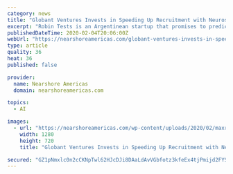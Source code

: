 ```yaml
---
category: news
title: "Globant Ventures Invests in Speeding Up Recruitment with Neuroscience AI"
excerpt: "Robin Tests is an Argentinean startup that promises to predict talent and cognitive skills via neuroscience ... “If we find a company that is attractive to us in terms of IoT, in terms of mobile, it could be AI, it could be augmented reality, that’s eligible for a Globant Ventures investment. I would say, that the key drivers are a profound ..."
publishedDateTime: 2020-02-04T20:06:00Z
webUrl: "https://nearshoreamericas.com/globant-ventures-invests-in-speeding-up-recruitment-with-neuroscience-ai/"
type: article
quality: 36
heat: 36
published: false

provider:
  name: Nearshore Americas
  domain: nearshoreamericas.com

topics:
  - AI

images:
  - url: "https://nearshoreamericas.com/wp-content/uploads/2020/02/maxresdefault.jpg"
    width: 1280
    height: 720
    title: "Globant Ventures Invests in Speeding Up Recruitment with Neuroscience AI"

secured: "GZ1pNmxlc0n2cCKNpTwl62HJcDJi8DAaLdAvVGbfotz3kfeEx4tjPmijd2FYSxcfLNNFcWE9hofPHmlr+tr1ktuYoVEJFnLfHWZbZTFteghxlclwp6IrghLKKm+qdU/xI7jzQ4gZ5S/OUlFlZa+qI4uI4EBwAXdvapwBNqRovzpbxgHjb7af585o2YFrTSIcCXJ32l+IZw8Ou6XDlV6DBZgPWBa1en3fFemYSHd53Q+NDO24mrhOvnxfHbgC9QqNIdzdbtRdwsuf73CoJNAwBusfFut37xe8xyjA7Ok76q2m4mqhqjUDhDU8nVC1GQLL;5qls5dqRBwHn99xhMQj8dg=="
---
```


